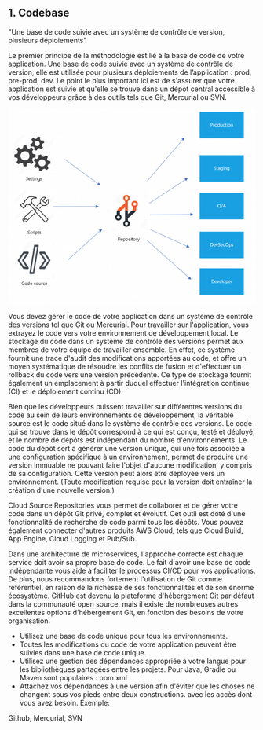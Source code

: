 ## 1. Codebase
"Une base de code suivie avec un système de contrôle de version, plusieurs déploiements"

Le premier principe de la méthodologie est lié à la base de code de votre application. Une base de code suivie avec un système de contrôle de version, elle est utilisée pour plusieurs déploiements de l’application : prod, pre-prod, dev.
Le point le plus important ici est de s'assurer que votre application est suivie et qu'elle se trouve dans un dépot central accessible à vos développeurs grâce à des outils tels que Git, Mercurial ou SVN.

![](../images/base_de_code.png)


Vous devez gérer le code de votre application dans un système de contrôle des versions tel que Git ou Mercurial. Pour travailler sur l'application, vous extrayez le code vers votre environnement de développement local. Le stockage du code dans un système de contrôle des versions permet aux membres de votre équipe de travailler ensemble. En effet, ce système fournit une trace d'audit des modifications apportées au code, et offre un moyen systématique de résoudre les conflits de fusion et d'effectuer un rollback du code vers une version précédente. Ce type de stockage fournit également un emplacement à partir duquel effectuer l'intégration continue (CI) et le déploiement continu (CD).

Bien que les développeurs puissent travailler sur différentes versions du code au sein de leurs environnements de développement, la véritable source est le code situé dans le système de contrôle des versions. Le code qui se trouve dans le dépôt correspond à ce qui est conçu, testé et déployé, et le nombre de dépôts est indépendant du nombre d'environnements. Le code du dépôt sert à générer une version unique, qui une fois associée à une configuration spécifique à un environnement, permet de produire une version immuable ne pouvant faire l'objet d'aucune modification, y compris de sa configuration. Cette version peut alors être déployée vers un environnement. (Toute modification requise pour la version doit entraîner la création d'une nouvelle version.)

Cloud Source Repositories vous permet de collaborer et de gérer votre code dans un dépôt Git privé, complet et évolutif. Cet outil est doté d'une fonctionnalité de recherche de code parmi tous les dépôts. Vous pouvez également connecter d'autres produits AWS Cloud, tels que Cloud Build, App Engine, Cloud Logging et Pub/Sub.

Dans une architecture de microservices, l'approche correcte est chaque service doit avoir sa propre base de code. Le fait d'avoir une base de code indépendante vous aide à faciliter le processus CI/CD pour vos applications.
De plus, nous recommandons fortement l'utilisation de Git comme référentiel, en raison de la richesse de ses fonctionnalités et de son énorme écosystème. GitHub est devenu la plateforme d'hébergement Git par défaut dans la communauté open source, mais il existe de nombreuses autres excellentes options d'hébergement Git, en fonction des besoins de votre organisation.

- Utilisez une base de code unique pour tous les environnements.
- Toutes les modifications du code de votre application peuvent être suivies dans une base de code unique.
- Utilisez une gestion des dépendances appropriée à votre langue pour les bibliothèques partagées entre les projets. Pour Java, Gradle ou Maven sont populaires : pom.xml
- Attachez vos dépendances à une version afin d'éviter que les choses ne changent sous vos pieds entre deux constructions.
avec les accès dont vous avez besoin. 
Exemple:

Github, Mercurial, SVN